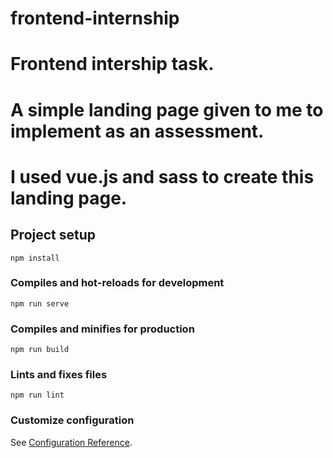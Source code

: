 # frontend-internship

# Frontend intership task.

# A simple landing page given to me to implement as an assessment.

# I used vue.js and sass to create this landing page.

## Project setup

```
npm install
```

### Compiles and hot-reloads for development

```
npm run serve
```

### Compiles and minifies for production

```
npm run build
```

### Lints and fixes files

```
npm run lint
```

### Customize configuration

See [Configuration Reference](https://cli.vuejs.org/config/).
